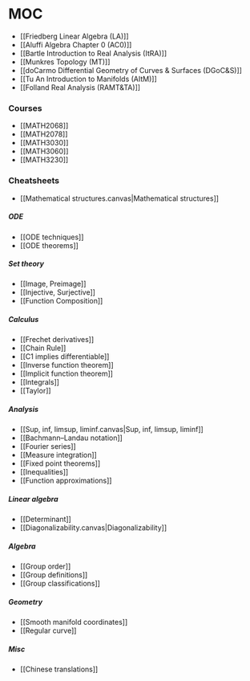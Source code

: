 # MOC
- [[Friedberg Linear Algebra (LA)]]
- [[Aluffi Algebra Chapter 0 (AC0)]]
- [[Bartle Introduction to Real Analysis (ItRA)]]
- [[Munkres Topology (MT)]]
- [[doCarmo Differential Geometry of Curves & Surfaces (DGoC&S)]]
- [[Tu An Introduction to Manifolds (AItM)]] 
- [[Folland Real Analysis (RAMT&TA)]]
### Courses
- [[MATH2068]]
- [[MATH2078]]
- [[MATH3030]]
- [[MATH3060]]
- [[MATH3230]]
### Cheatsheets
- [[Mathematical structures.canvas|Mathematical structures]]
##### ODE
- [[ODE techniques]]
- [[ODE theorems]]
##### Set theory
- [[Image, Preimage]]
- [[Injective, Surjective]]
- [[Function Composition]]
##### Calculus
- [[Frechet derivatives]]
- [[Chain Rule]]
- [[C1 implies differentiable]]
- [[Inverse function theorem]]
- [[Implicit function theorem]]
- [[Integrals]]
- [[Taylor]]
##### Analysis
- [[Sup, inf, limsup, liminf.canvas|Sup, inf, limsup, liminf]]
- [[Bachmann–Landau notation]]
- [[Fourier series]]
- [[Measure integration]]
- [[Fixed point theorems]]
- [[Inequalities]]
- [[Function approximations]]
##### Linear algebra
- [[Determinant]]
- [[Diagonalizability.canvas|Diagonalizability]]
##### Algebra
- [[Group order]]
- [[Group definitions]]
- [[Group classifications]]
##### Geometry
- [[Smooth manifold coordinates]]
- [[Regular curve]]
##### Misc
- [[Chinese translations]]